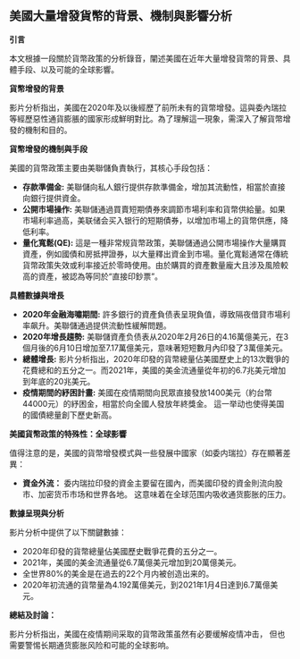 ## 美國大量增發貨幣的背景、機制與影響分析

**引言**

本文根據一段關於貨幣政策的分析錄音，闡述美國在近年大量增發貨幣的背景、具體手段、以及可能的全球影響。

**貨幣增發的背景**

影片分析指出，美國在2020年及以後經歷了前所未有的貨幣增發。這與委內瑞拉等經歷惡性通貨膨脹的國家形成鮮明對比。為了理解這一現象，需深入了解貨幣增發的機制和目的。

**貨幣增發的機制與手段**

美國的貨幣政策主要由美聯儲負責執行，其核心手段包括：

* **存款準備金:** 美聯儲向私人銀行提供存款準備金，增加其流動性，相當於直接向銀行提供資金。
* **公開市場操作:** 美聯儲通過買賣短期債券來調節市場利率和貨幣供給量。如果市場利率過高，美联储会买入银行的短期債券，以增加市場上的貨幣供應，降低利率。
* **量化寬鬆(QE):**  這是一種非常规貨幣政策，美聯儲通過公開市場操作大量購買資產，例如國債和房抵押證券，以大量釋出資金到市場。量化寬鬆通常在傳統貨幣政策失效或利率接近於零時使用。由於購買的資產數量龐大且涉及風險較高的資產，被認為等同於“直接印鈔票”。

**具體數據與增長**

* **2020年金融海嘯期間:** 許多銀行的資產負债表呈現負值，導致隔夜借貸市場利率飙升。美聯儲通過提供流動性緩解問題。
* **2020年增長趨勢:** 美聯儲資產负债表从2020年2月26日的4.16萬億美元，在3個月後的6月10日增加至7.17萬億美元，意味著短短數月內印發了3萬億美元。
* **總體增長:** 影片分析指出，2020年印發的貨幣總量佔美國歷史上的13次戰爭的花費總和的五分之一。而2021年，美國的美金流通量從年初的6.7兆美元增加到年底的20兆美元。
* **疫情期間的紓困計畫:** 美國在疫情期間向民眾直接發放1400美元（約台幣44000元）的紓困金，相當於向全國人發放年終獎金。 這一举动也使得美国的國債總量創下歷史新高。

**美國貨幣政策的特殊性：全球影響**

值得注意的是，美國的貨幣增發模式與一些發展中國家（如委内瑞拉）存在顯著差異：

*  **資金外流：** 委内瑞拉印發的資金主要留在國內，而美國印發的資金則流向股市、加密货币市场和世界各地。 这意味着在全球范围内吸收通货膨胀的压力。

**數據呈現與分析**

影片分析中提供了以下關鍵數據：

* 2020年印發的貨幣總量佔美國歷史戰爭花費的五分之一。
* 2021年，美國的美金流通量從6.7萬億美元增加到20萬億美元。
* 全世界80%的美金是在過去的22个月内被创造出来的。
* 2020年初流通的貨幣量為4.192萬億美元，到2021年1月4日達到6.7萬億美元。

**總結及討論：**

影片分析指出，美國在疫情期间采取的貨幣政策虽然有必要缓解疫情冲击， 但也需要警惕长期通货膨胀风险和可能的全球影响。